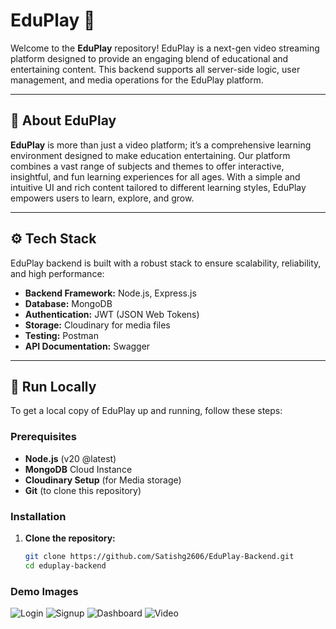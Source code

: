 # EduPlay 🚀

Welcome to the **EduPlay** repository! EduPlay is a next-gen video streaming platform designed to provide an engaging blend of educational and entertaining content. This backend supports all server-side logic, user management, and media operations for the EduPlay platform.

---


## 📖 About EduPlay

**EduPlay** is more than just a video platform; it’s a comprehensive learning environment designed to make education entertaining. Our platform combines a vast range of subjects and themes to offer interactive, insightful, and fun learning experiences for all ages. With a simple and intuitive UI and rich content tailored to different learning styles, EduPlay empowers users to learn, explore, and grow.

---

## ⚙️ Tech Stack

EduPlay backend is built with a robust stack to ensure scalability, reliability, and high performance:

- **Backend Framework:** Node.js, Express.js
- **Database:** MongoDB
- **Authentication:** JWT (JSON Web Tokens)
- **Storage:** Cloudinary for media files
- **Testing:** Postman
- **API Documentation:** Swagger

---

## 🚀 Run Locally

To get a local copy of EduPlay up and running, follow these steps:

### Prerequisites

- **Node.js** (v20 @latest)
- **MongoDB** Cloud Instance
- **Cloudinary Setup** (for Media storage)
- **Git** (to clone this repository)

### Installation

1. **Clone the repository:**
   ```bash
   git clone https://github.com/Satishg2606/EduPlay-Backend.git
   cd eduplay-backend
### Demo Images 
![Login](public/temp/Login.png)
![Signup](public/temp/signup.png)
![Dashboard](public/temp/Dashboard.png)
![Video](public/temp/Videopage.png)


